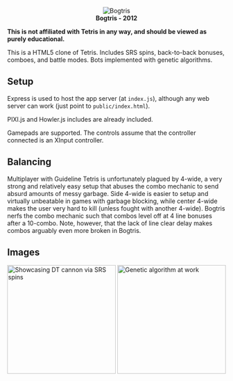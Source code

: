 <p align="center">
  <img src="https://www.ocf.berkeley.edu/~branchan/images/gifs/bogtris.gif" alt="Bogtris"/>
  <br/>
  <b>Bogtris - 2012</b>
</p>

**This is not affiliated with Tetris in any way, and should be viewed as purely educational.**

This is a HTML5 clone of Tetris. Includes SRS spins, back-to-back bonuses, comboes, and battle modes. Bots implemented with genetic algorithms.

## Setup

Express is used to host the app server (at `index.js`), although any web server can work (just point to `public/index.html`).

PIXI.js and Howler.js includes are already included.

Gamepads are supported. The controls assume that the controller connected is an XInput controller.

## Balancing
Multiplayer with Guideline Tetris is unfortunately plagued by 4-wide, a very strong and relatively easy setup that abuses the combo mechanic to send absurd amounts of messy garbage. Side 4-wide is easier to setup and virtually unbeatable in games with garbage blocking, while center 4-wide makes the user very hard to kill (unless fought with another 4-wide). Bogtris nerfs the combo mechanic such that combos level off at 4 line bonuses after a 10-combo. Note, however, that the lack of line clear delay makes combos arguably even more broken in Bogtris.

## Images

<img src="https://www.ocf.berkeley.edu/~branchan/images/bogtris-1.png" alt="Showcasing DT cannon via SRS spins" width="250"/>
<img src="https://www.ocf.berkeley.edu/~branchan/images/bogtris-2.png" alt="Genetic algorithm at work" width="250"/>
